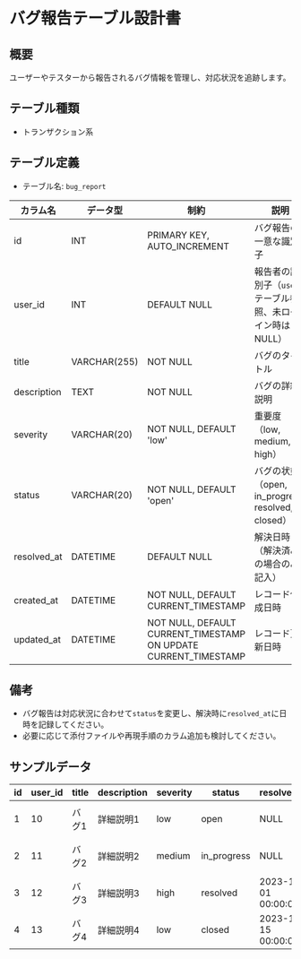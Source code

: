 # バグ報告テーブル設計書

## 概要
ユーザーやテスターから報告されるバグ情報を管理し、対応状況を追跡します。

## テーブル種類
- トランザクション系

## テーブル定義
- テーブル名: `bug_report`

| カラム名      | データ型      | 制約                                      | 説明                                  |
|---------------|---------------|-------------------------------------------|---------------------------------------|
| id            | INT           | PRIMARY KEY, AUTO_INCREMENT               | バグ報告の一意な識別子                  |
| user_id       | INT           | DEFAULT NULL                              | 報告者の識別子（`user` テーブル参照、未ログイン時はNULL） |
| title         | VARCHAR(255)  | NOT NULL                                  | バグのタイトル                        |
| description   | TEXT          | NOT NULL                                  | バグの詳細説明                        |
| severity      | VARCHAR(20)   | NOT NULL, DEFAULT 'low'                   | 重要度（low, medium, high）           |
| status        | VARCHAR(20)   | NOT NULL, DEFAULT 'open'                  | バグの状態（open, in_progress, resolved, closed） |
| resolved_at   | DATETIME      | DEFAULT NULL                              | 解決日時（解決済みの場合のみ記入）      |
| created_at    | DATETIME      | NOT NULL, DEFAULT CURRENT_TIMESTAMP       | レコード作成日時                      |
| updated_at    | DATETIME      | NOT NULL, DEFAULT CURRENT_TIMESTAMP ON UPDATE CURRENT_TIMESTAMP | レコード更新日時      |

## 備考
- バグ報告は対応状況に合わせて`status`を変更し、解決時に`resolved_at`に日時を記録してください。
- 必要に応じて添付ファイルや再現手順のカラム追加も検討してください。

## サンプルデータ

| id | user_id | title           | description       | severity | status       | resolved_at          | created_at           | updated_at           |
|----|---------|-----------------|-------------------|----------|--------------|----------------------|----------------------|----------------------|
| 1  | 10      | バグ1           | 詳細説明1         | low      | open         | NULL                 | 2023-10-01 00:00:00  | 2023-10-01 00:00:00  |
| 2  | 11      | バグ2           | 詳細説明2         | medium   | in_progress  | NULL                 | 2023-11-05 00:00:00  | 2023-11-05 00:00:00  |
| 3  | 12      | バグ3           | 詳細説明3         | high     | resolved     | 2023-12-01 00:00:00  | 2023-12-01 00:00:00  | 2023-12-01 00:00:00  |
| 4  | 13      | バグ4           | 詳細説明4         | low      | closed       | 2023-12-15 00:00:00  | 2023-12-15 00:00:00  | 2023-12-15 00:00:00  |
